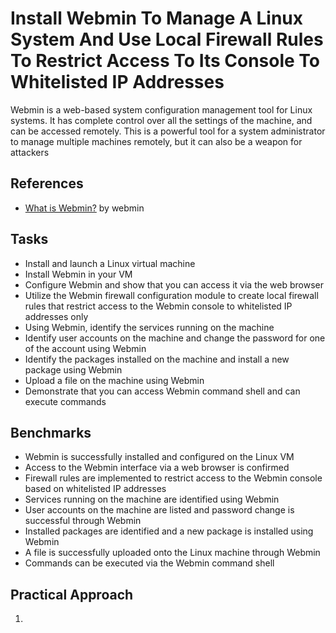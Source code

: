 # Install Webmin To Manage A Linux System And Use Local Firewall Rules To Restrict Access To Its Console To Whitelisted IP Addresses
Webmin is a web-based system configuration management tool for Linux systems. It has complete control over all the settings of the machine, and can be accessed remotely. This is a powerful tool for a system administrator to manage multiple machines remotely, but it can also be a weapon for attackers


## References
- [What is Webmin?](https://webmin.com/) by webmin


## Tasks
- Install and launch a Linux virtual machine
- Install Webmin in your VM
- Configure Webmin and show that you can access it via the web browser
- Utilize the Webmin firewall configuration module to create local firewall rules that restrict access to the Webmin console to whitelisted IP addresses only
- Using Webmin, identify the services running on the machine
- Identify user accounts on the machine and change the password for one of the account using Webmin
- Identify the packages installed on the machine and install a new package using Webmin
- Upload a file on the machine using Webmin
- Demonstrate that you can access Webmin command shell and can execute commands


## Benchmarks
- Webmin is successfully installed and configured on the Linux VM
- Access to the Webmin interface via a web browser is confirmed
- Firewall rules are implemented to restrict access to the Webmin console based on whitelisted IP addresses
- Services running on the machine are identified using Webmin
- User accounts on the machine are listed and password change is successful through Webmin
- Installed packages are identified and a new package is installed using Webmin
- A file is successfully uploaded onto the Linux machine through Webmin
- Commands can be executed via the Webmin command shell



## Practical Approach
1. 
